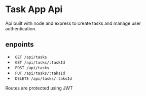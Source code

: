 # Task App Api

Api built with node and express to create tasks and manage user authentication.

## enpoints
- ``` GET /api/tasks```
- ``` GET /api/tasks/:taskId```
- ``` POST /api/tasks```
- ``` PUT /api/tasks/:taksId```
- ``` DELETE /api/tasks/:taksId```

Routes are protected using JWT